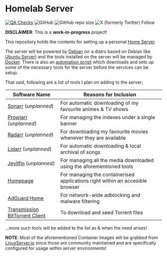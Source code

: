 # Homelab Server

[![QA Checks](https://github.com/Jarmos-san/homelab/actions/workflows/qa-checks.yml/badge.svg)](https://github.com/Jarmos-san/homelab/actions/workflows/qa-checks.yml)
![GitHub](https://img.shields.io/github/license/Jarmos-san/homelab?style=flat-square&logo=GitHub&label=License)
![GitHub repo size](https://img.shields.io/github/repo-size/Jarmos-san/homelab?style=flat-sqare&logo=GitHub)
![X (formerly Twitter) Follow](https://img.shields.io/twitter/follow/Jarmosan)

**DISCLAIMER**: This is a **work-in-progress** project!

This repository holds the contents for setting up a personal
[Home Server](https://en.wikipedia.org/wiki/Home_server).

The server will be powered by [Debian](https://www.debian.org/) (or a distro
based on Debian like [Ubuntu Server](https://ubuntu.com/server)) and the tools
installed on the server will be managed by [Docker](https://www.docker.com).
There is also an [automation script](./script) which downloads and sets up some
of the necessary tools for the server before the services can be setup.

That said, following are a list of tools I plan on adding to the server;

| Software Name                                                | Reasons for Inclusion                                                         |
| ------------------------------------------------------------ | ----------------------------------------------------------------------------- |
| [Sonarr](https://sonarr.tv) (_unplanned_)                    | For automatic downloading of my favourite animes & TV shows                   |
| [Prowlarr](https://wiki.servarr.com/prowlarr) (_unplanned_)  | For managing the indexes under a single banner                                |
| [Radarr](https://radarr.video) (_unplanned_)                 | For downloading my favourite movies whenever they are available               |
| [Lidarr](https://lidarr.audio) (_unplanned_)                 | For automatic downloading & local archival of songs                           |
| [Jeyllfin](https://jellyfin.org) (_unplanned_)               | For managing all the media downloaded using the aforementioned tools          |
| [Homepage](https://github.com/benphelps/homepage)            | For managing the containerised applications right within an accesible browser |
| [AdGuard Home](https://github.com/AdguardTeam/AdGuardHome)   | For network-wide adblocking and malware filtering                             |
| [Transmission BitTorrent Client](https://transmissionbt.com) | To download and seed Torrent files                                            |

...more such tools will be added to the list as & when the need arises!

**NOTE**: Most of the aforementioned Container Images will be grabbed from
[LinuxServer.io](https://www.linuxserver.io/) since those are community
maintained and are specifically configured for usage within server environments!
